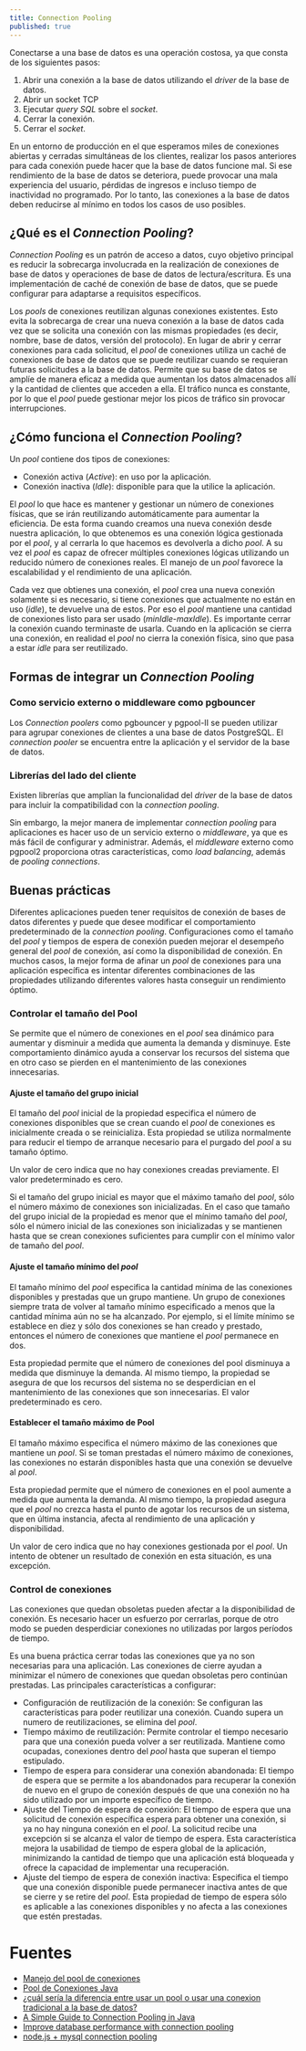 ```yaml
---
title: Connection Pooling
published: true
---
```


Conectarse a una base de datos es una operación costosa, ya que consta de los siguientes pasos:

1. Abrir una conexión a la base de datos utilizando el *driver* de la base de datos. 
1. Abrir un socket TCP
1. Ejecutar *query SQL* sobre el *socket*.
1. Cerrar la conexión.
1. Cerrar el *socket*. 

En un entorno de producción en el que esperamos miles de conexiones abiertas y cerradas simultáneas de los clientes, realizar los pasos anteriores para cada conexión puede hacer que la base de datos funcione mal. Si ese rendimiento de la base de datos se deteriora, puede provocar una mala experiencia del usuario, pérdidas de ingresos e incluso tiempo de inactividad no programado. Por lo tanto, las conexiones a la base de datos deben reducirse al mínimo en todos los casos de uso posibles.

## [](#header-2)¿Qué es el *Connection Pooling*?

*Connection Pooling* es un patrón de acceso a datos, cuyo objetivo principal es reducir la sobrecarga involucrada en la realización de conexiones de base de datos y operaciones de base de datos de lectura/escritura. Es una implementación de caché de conexión de base de datos, que se puede configurar para adaptarse a requisitos específicos.

Los *pools* de conexiones reutilizan algunas conexiones existentes. Esto evita la sobrecarga de crear una nueva conexión a la base de datos cada vez que se solicita una conexión con las mismas propiedades (es decir, nombre, base de datos, versión del protocolo). En lugar de abrir y cerrar conexiones para cada solicitud, el *pool* de conexiones utiliza un caché de conexiones de base de datos que se puede reutilizar cuando se requieran futuras solicitudes a la base de datos. Permite que su base de datos se amplíe de manera eficaz a medida que aumentan los datos almacenados allí y la cantidad de clientes que acceden a ella. El tráfico nunca es constante, por lo que el *pool* puede gestionar mejor los picos de tráfico sin provocar interrupciones.

## [](#header-2)¿Cómo funciona el *Connection Pooling*?

Un *pool* contiene dos tipos de conexiones:

- Conexión activa (*Active*): en uso por la aplicación.
- Conexión inactiva (*Idle*): disponible para que la utilice la aplicación. 

El *pool* lo que hace es mantener y gestionar un número de conexiones físicas, que se irán reutilizando automáticamente para aumentar la eficiencia. De esta forma cuando creamos una nueva conexión desde nuestra aplicación, lo que obtenemos es una conexión lógica gestionada por el *pool*, y al cerrarla lo que hacemos es devolverla a dicho *pool*. A su vez el *pool* es capaz de ofrecer múltiples conexiones lógicas utilizando un reducido número de conexiones reales. El manejo de un *pool* favorece la escalabilidad y el rendimiento de una aplicación.

Cada vez que obtienes una conexión, el *pool* crea una nueva conexión solamente si es necesario, si tiene conexiones que actualmente no están en uso (*idle*), te devuelve una de estos. Por eso el *pool* mantiene una cantidad de conexiones listo para ser usado (*minIdle*-*maxIdle*). Es importante cerrar la conexión cuando terminaste de usarla. Cuando en la aplicación se cierra una conexión, en realidad el *pool* no cierra la conexión física, sino que pasa a estar *idle* para ser reutilizado.

## [](#header-2)Formas de integrar un *Connection Pooling*

### [](#header-3)Como servicio externo o middleware como pgbouncer 

Los *Connection poolers* como pgbouncer y pgpool-II se pueden utilizar para agrupar conexiones de clientes a una base de datos PostgreSQL. El *connection pooler* se encuentra entre la aplicación y el servidor de la base de datos. 

### [](#header-3)Librerías del lado del cliente

Existen librerías que amplían la funcionalidad del *driver* de la base de datos para incluir la compatibilidad con la *connection pooling*.


Sin embargo, la mejor manera de implementar *connection pooling* para aplicaciones es hacer uso de un servicio externo o *middleware*, ya que es más fácil de configurar y administrar. Además, el *middleware* externo como pgpool2 proporciona otras características, como *load balancing*, además de *pooling connections*. 

## [](#header-2)Buenas prácticas

Diferentes aplicaciones pueden tener requisitos de conexión de bases de datos diferentes y puede que desee modificar el comportamiento predeterminado de la *connection pooling*. Configuraciones como el tamaño del *pool* y tiempos de espera de conexión pueden mejorar el desempeño general del *pool* de conexión, así como la disponibilidad de conexión. En muchos casos, la mejor forma de afinar un *pool* de conexiones para una aplicación específica es intentar diferentes combinaciones de las propiedades utilizando diferentes valores hasta conseguir un rendimiento óptimo.

### [](#header-3)Controlar el tamaño del Pool

Se permite que el número de conexiones en el *pool* sea dinámico para aumentar y disminuir a medida que aumenta la demanda y disminuye. Este comportamiento dinámico ayuda a conservar los recursos del sistema que en otro caso se pierden en el mantenimiento de las conexiones innecesarias.

#### [](#header-4)Ajuste el tamaño del grupo inicial

El tamaño del *pool* inicial de la propiedad especifica el número de conexiones disponibles que se crean cuando el *pool* de conexiones es inicialmente creada o se reinicializa. Esta propiedad se utiliza normalmente para reducir el tiempo de arranque necesario para el purgado del *pool* a su tamaño óptimo.

Un valor de cero indica que no hay conexiones creadas previamente. El valor predeterminado es cero.

Si el tamaño del grupo inicial es mayor que el máximo tamaño del *pool*, sólo el número máximo de conexiones son inicializadas. En el caso que tamaño del grupo inicial de la propiedad es menor que el mínimo tamaño del *pool*, sólo el número inicial de las conexiones son inicializadas y se mantienen hasta que se crean conexiones suficientes para cumplir con el mínimo valor de tamaño del *pool*.

#### [](#header-4)Ajuste el tamaño mínimo del *pool*

El tamaño mínimo del *pool* especifica la cantidad mínima de las conexiones disponibles y prestadas que un grupo mantiene. Un grupo de conexiones siempre trata de volver al tamaño mínimo especificado a menos que la cantidad mínima aún no se ha alcanzado. Por ejemplo, si el límite mínimo se establece en diez y sólo dos conexiones se han creado y prestado, entonces el número de conexiones que mantiene el *pool* permanece en dos.

Esta propiedad permite que el número de conexiones del pool disminuya a medida que disminuye la demanda. Al mismo tiempo, la propiedad se asegura de que los recursos del sistema no se desperdician en el mantenimiento de las conexiones que son innecesarias. El valor predeterminado es cero. 

#### [](#header-4)Establecer el tamaño máximo de Pool

El tamaño máximo especifica el número máximo de las conexiones que mantiene un *pool*. Si se toman prestadas el número máximo de conexiones, las conexiones no estarán disponibles hasta que una conexión se devuelve al *pool*.

Esta propiedad permite que el número de conexiones en el pool aumente a medida que aumenta la demanda. Al mismo tiempo, la propiedad asegura que el *pool* no crezca hasta el punto de agotar los recursos de un sistema, que en última instancia, afecta al rendimiento de una aplicación y disponibilidad.

Un valor de cero indica que no hay conexiones gestionada por el *pool*. Un intento de obtener un resultado de conexión en esta situación, es una excepción.

### [](#header-3)Control de conexiones

Las conexiones que quedan obsoletas pueden afectar a la disponibilidad de conexión. Es necesario hacer un esfuerzo por cerrarlas, porque de otro modo se pueden desperdiciar conexiones no utilizadas por largos períodos de tiempo.

Es una buena práctica cerrar todas las conexiones que ya no son necesarias para una aplicación. Las conexiones de cierre ayudan a minimizar el número de conexiones que quedan obsoletas pero continúan prestadas. Las principales características a configurar:

- Configuración de reutilización de la conexión: Se configuran las características para poder reutilizar una conexión. Cuando supera un numero de reutilizaciones, se elimina del *pool*.
- Tiempo máximo de reutilización: Permite controlar el tiempo necesario para que una conexión pueda volver a ser reutilizada. Mantiene como ocupadas, conexiones dentro del *pool* hasta que superan el tiempo estipulado.
- Tiempo de espera para considerar una conexión abandonada: El tiempo de espera que se permite a los abandonados para recuperar la conexión de nuevo en el grupo de conexión después de que una conexión no ha sido utilizado por un importe específico de tiempo.
- Ajuste del Tiempo de espera de conexión: El tiempo de espera que una solicitud de conexión específica espera para obtener una conexión, si ya no hay ninguna conexión en el *pool*. La solicitud recibe una excepción si se alcanza el valor de tiempo de espera. Esta característica mejora la usabilidad de tiempo de espera global de la aplicación, minimizando la cantidad de tiempo que una aplicación está bloqueada y ofrece la capacidad de implementar una recuperación.
- Ajuste del tiempo de espera de conexión inactiva: Especifica el tiempo que una conexión disponible puede permanecer inactiva antes de que se cierre y se retire del *pool*. Esta propiedad de tiempo de espera sólo es aplicable a las conexiones disponibles y no afecta a las conexiones que estén prestadas.

# [](#header-1)Fuentes

- [Manejo del pool de conexiones](http://www.juntadeandalucia.es/servicios/madeja/contenido/recurso/218)
- [Pool de Conexiones Java](https://es.stackoverflow.com/questions/46754/pool-de-conexiones-java)
- [¿cuál sería la diferencia entre usar un pool o usar una conexion tradicional a la base de datos?](https://es.stackoverflow.com/questions/359715/cu%C3%A1l-ser%C3%ADa-la-diferencia-entre-usar-un-pool-o-usar-una-conexion-tradicional-a-l)
- [A Simple Guide to Connection Pooling in Java](https://www.baeldung.com/java-connection-pooling)
- [Improve database performance with connection pooling](https://stackoverflow.blog/2020/10/14/improve-database-performance-with-connection-pooling/)
- [node.js + mysql connection pooling](https://stackoverflow.com/questions/18496540/node-js-mysql-connection-pooling/54224377#54224377)